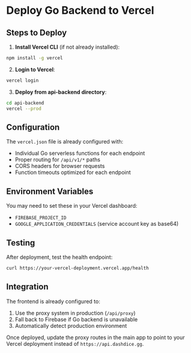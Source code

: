 # Deploy Go Backend to Vercel

## Steps to Deploy

1. **Install Vercel CLI** (if not already installed):
```bash
npm install -g vercel
```

2. **Login to Vercel**:
```bash
vercel login
```

3. **Deploy from api-backend directory**:
```bash
cd api-backend
vercel --prod
```

## Configuration

The `vercel.json` file is already configured with:
- Individual Go serverless functions for each endpoint
- Proper routing for `/api/v1/*` paths
- CORS headers for browser requests
- Function timeouts optimized for each endpoint

## Environment Variables

You may need to set these in your Vercel dashboard:
- `FIREBASE_PROJECT_ID`
- `GOOGLE_APPLICATION_CREDENTIALS` (service account key as base64)

## Testing

After deployment, test the health endpoint:
```bash
curl https://your-vercel-deployment.vercel.app/health
```

## Integration

The frontend is already configured to:
1. Use the proxy system in production (`/api/proxy`)
2. Fall back to Firebase if Go backend is unavailable
3. Automatically detect production environment

Once deployed, update the proxy routes in the main app to point to your Vercel deployment instead of `https://api.dashdice.gg`.
